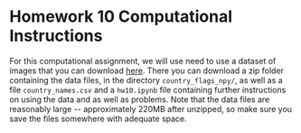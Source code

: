 # Homework 10 Computational Instructions

For this computational assignment, we will use need to use a dataset of images that you can download [here](https://drive.google.com/file/d/1ATiXXhpePn0FmVcU1yWQBK19O9dpww2l/view?usp=sharing). There you can download a zip folder containing the data files, in the directory `country_flags_npy/`, as well as a file `country_names.csv` and a `hw10.ipynb` file containing further instructions on using the data and as well as problems. Note that the data files are reasonably large -- approximately 220MB after unzipped, so make sure you save the files somewhere with adequate space.

